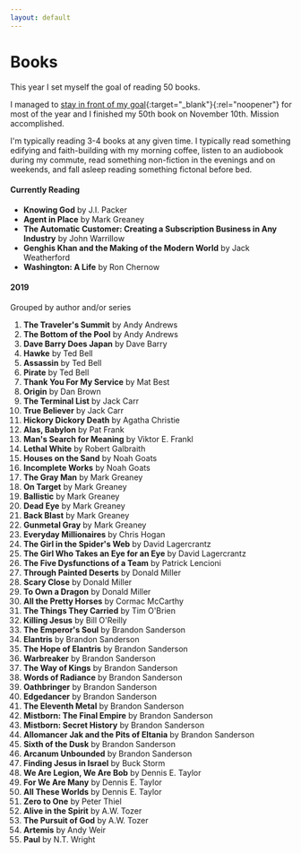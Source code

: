 ```yaml
---
layout: default
---
```


<h1 class="Page-title">Books</h1>

<p class="Lede">This year I set myself the goal of reading 50 books.</p>

I managed to [stay in front of my goal](https://www.goodreads.com/user/show/13207293-josh){:target="_blank"}{:rel="noopener"} for most of the year and I finished my 50th book on November 10th. Mission accomplished.

I'm typically reading 3-4 books at any given time. I typically read something edifying and faith-building with my
morning coffee, listen to an audiobook during my commute, read something non-fiction in the evenings and on weekends,
and fall asleep reading something fictonal before bed.

#### Currently Reading

- **Knowing God** by J.I. Packer
- **Agent in Place** by Mark Greaney
- **The Automatic Customer: Creating a Subscription Business in Any Industry** by John Warrillow
- **Genghis Khan and the Making of the Modern World** by Jack Weatherford
- **Washington: A Life** by Ron Chernow

#### 2019

Grouped by author and/or series

1. **The Traveler's Summit** by Andy Andrews
1. **The Bottom of the Pool** by Andy Andrews
1. **Dave Barry Does Japan** by Dave Barry
1. **Hawke** by Ted Bell
1. **Assassin** by Ted Bell
1. **Pirate** by Ted Bell
1. **Thank You For My Service** by Mat Best
1. **Origin** by Dan Brown
1. **The Terminal List** by Jack Carr
1. **True Believer** by Jack Carr
1. **Hickory Dickory Death** by Agatha Christie
1. **Alas, Babylon** by Pat Frank
1. **Man's Search for Meaning** by Viktor E. Frankl
1. **Lethal White** by Robert Galbraith
1. **Houses on the Sand** by Noah Goats
1. **Incomplete Works** by Noah Goats
1. **The Gray Man** by Mark Greaney
1. **On Target** by Mark Greaney
1. **Ballistic** by Mark Greaney
1. **Dead Eye** by Mark Greaney
1. **Back Blast** by Mark Greaney
1. **Gunmetal Gray** by Mark Greaney
1. **Everyday Millionaires** by Chris Hogan
1. **The Girl in the Spider's Web** by David Lagercrantz
1. **The Girl Who Takes an Eye for an Eye** by David Lagercrantz
1. **The Five Dysfunctions of a Team** by Patrick Lencioni
1. **Through Painted Deserts** by Donald Miller
1. **Scary Close** by Donald Miller
1. **To Own a Dragon** by Donald Miller
1. **All the Pretty Horses** by Cormac McCarthy
1. **The Things They Carried** by Tim O'Brien
1. **Killing Jesus** by Bill O'Reilly
1. **The Emperor's Soul** by Brandon Sanderson
1. **Elantris** by Brandon Sanderson
1. **The Hope of Elantris** by Brandon Sanderson
1. **Warbreaker** by Brandon Sanderson
1. **The Way of Kings** by Brandon Sanderson
1. **Words of Radiance** by Brandon Sanderson
1. **Oathbringer** by Brandon Sanderson
1. **Edgedancer** by Brandon Sanderson
1. **The Eleventh Metal** by Brandon Sanderson
1. **Mistborn: The Final Empire** by Brandon Sanderson
1. **Mistborn: Secret History** by Brandon Sanderson
1. **Allomancer Jak and the Pits of Eltania** by Brandon Sanderson
1. **Sixth of the Dusk** by Brandon Sanderson
1. **Arcanum Unbounded** by Brandon Sanderson
1. **Finding Jesus in Israel** by Buck Storm
1. **We Are Legion, We Are Bob** by Dennis E. Taylor
1. **For We Are Many** by Dennis E. Taylor
1. **All These Worlds** by Dennis E. Taylor
1. **Zero to One** by Peter Thiel
1. **Alive in the Spirit** by A.W. Tozer
1. **The Pursuit of God** by A.W. Tozer
1. **Artemis** by Andy Weir
1. **Paul** by N.T. Wright
